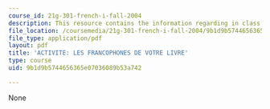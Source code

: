 ```yaml
---
course_id: 21g-301-french-i-fall-2004
description: This resource contains the information regarding in class activities.
file_location: /coursemedia/21g-301-french-i-fall-2004/9b1d9b5744656365e07036089b53a742_MIT21G_301F04_ch2_ex3.pdf
file_type: application/pdf
layout: pdf
title: 'ACTIVITE: LES FRANCOPHONES DE VOTRE LIVRE'
type: course
uid: 9b1d9b5744656365e07036089b53a742

---
```

None